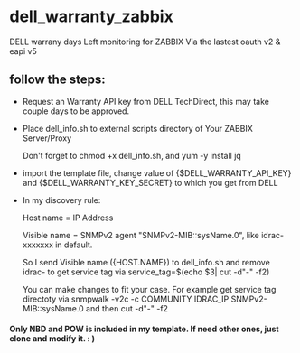 # dell_warranty_zabbix
DELL warrany days Left monitoring for ZABBIX Via the lastest oauth v2 & eapi v5

## follow the steps:

- Request an Warranty API key from DELL TechDirect, this may take couple days to be approved.


- Place dell_info.sh to external scripts directory of Your ZABBIX Server/Proxy 


  Don't forget to chmod +x dell_info.sh, and yum -y install jq
  
- import the template file, change value of {$DELL_WARRANTY_API_KEY} and {$DELL_WARRANTY_KEY_SECRET} to which you get from DELL


- In my discovery rule:

  Host name = IP Address
  
  Visible name = SNMPv2 agent "SNMPv2-MIB::sysName.0", like idrac-xxxxxxx in default.
  
  So I send Visible name ({HOST.NAME}) to dell_info.sh and remove idrac- to get service tag via service_tag=$(echo $3| cut -d"-" -f2)
  
  You can make changes to fit your case. For example get service tag directoty via snmpwalk -v2c -c COMMUNITY IDRAC_IP SNMPv2-MIB::sysName.0 and then cut -d"-" -f2
  
 
#### Only NBD and POW is included in my template. If need other ones, just clone and modify it.   : )
